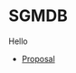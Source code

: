 # SGMDB
Hello

* [Proposal](https://docs.google.com/document/d/1T1S0TBLsK5UQusu9aPAUHx9OuO1uqvv4oVhcENGaESo/edit?usp=sharing)
